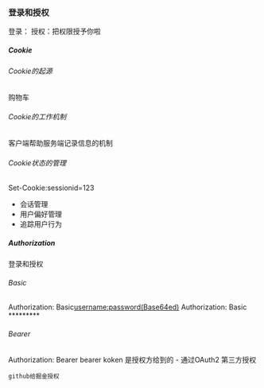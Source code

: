 ### 登录和授权
登录：
授权：把权限授予你啦
##### Cookie
###### Cookie的起源
购物车
###### Cookie的工作机制
客户端帮助服务端记录信息的机制
###### Cookie状态的管理
Set-Cookie:sessionid=123
- 会话管理
- 用户偏好管理
- 追踪用户行为

##### Authorization
登录和授权

###### Basic
 Authorization: Basic<username:password(Base64ed)>
 Authorization: Basic *********
 
 ###### Bearer
 Authorization: Bearer<bearer token>
 bearer koken 是授权方给到的
	- 通过OAuth2 第三方授权

	github给掘金授权
	


